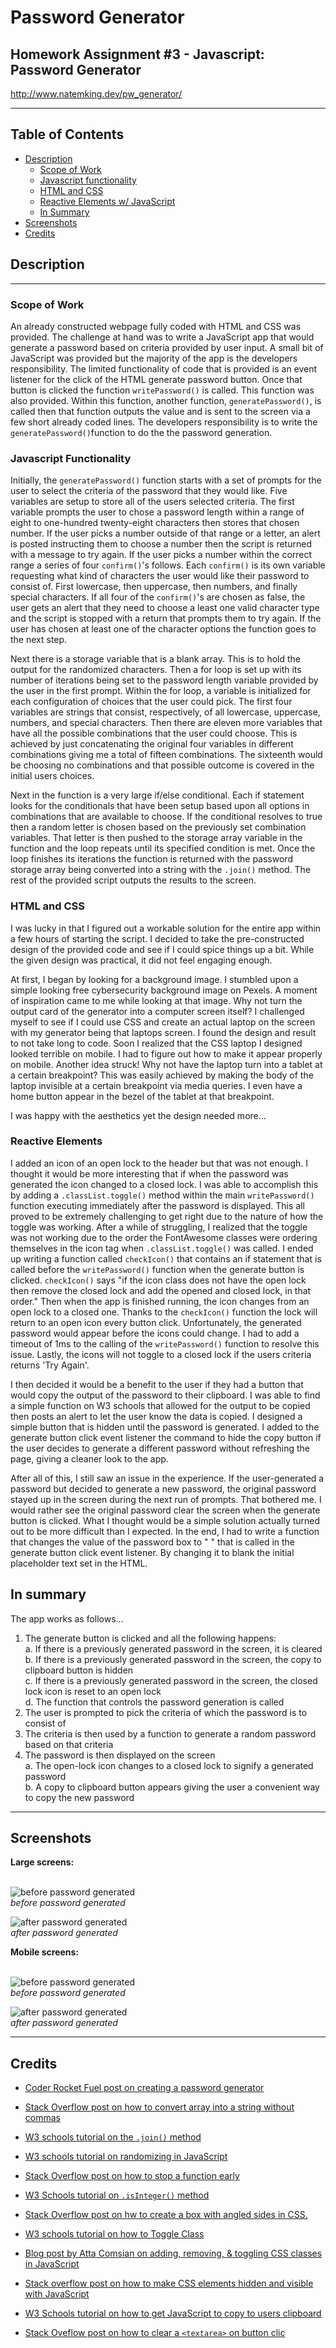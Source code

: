 # Password Generator
## Homework Assignment #3 - Javascript: Password Generator
<a href="http://www.natemking.dev/pw_generator/" target="_blank">http://www.natemking.dev/pw_generator/</a>

---

## Table of Contents
 * [Description](#description)
    + [Scope of Work](#scope-of-work)
    + [Javascript functionality](#javascript-functionality)
    + [HTML and CSS](#html-and-css)
    + [Reactive Elements w/ JavaScript](#reactive-elements)
    + [In Summary](#in-summary)
  * [Screenshots](#screenshots)
  * [Credits](#credits)

## Description
---
### Scope of Work
An already constructed webpage fully coded with HTML and CSS was provided. The challenge at hand was to write a JavaScript app that would generate a password based on criteria provided by user input. A small bit of JavaScript was provided but the majority of the app is the developers responsibility. The limited functionality of code that is provided is an event listener for the click of the HTML generate password button. Once that button is clicked the function `writePassword()` is called. This function was also provided. Within this function, another function, `generatePassword()`, is called then that function outputs the value and is sent to the screen via a few short already coded lines. The developers responsibility is to write the `generatePassword()`function to do the the password generation.

### Javascript Functionality
Initially, the `generatePassword()` function starts with a set of prompts for the user to select the criteria of the password that they would like. Five variables are setup to store all of the users selected criteria. The first variable prompts the user to chose a password length within a range of eight to one-hundred twenty-eight characters then stores that chosen number. If the user picks a number outside of that range or a letter, an alert is posted instructing them to choose a number then the script is returned with a message to try again. If the user picks a number within the correct range a series of four `confirm()`'s follows. Each `confirm()` is its own variable requesting what kind of characters the user would like their password to consist of. First lowercase, then uppercase, then numbers, and finally special characters. If all four of the `confirm()`'s are chosen as false, the user gets an alert that they need to choose a least one valid character type and the script is stopped with a return that prompts them to try again. If the user has chosen at least one of the character options the function goes to the next step. 

Next there is a storage variable that is a blank array. This is to hold the output for the randomized characters. Then a for loop is set up with its number of iterations being set to the password length variable provided by the user in the first prompt. Within the for loop, a variable is initialized for each configuration of choices that the user could pick. The first four variables are strings that consist, respectively, of all lowercase, uppercase, numbers, and special characters. Then there are eleven more variables that have all the possible combinations that the user could choose. This is achieved by just concatenating the original four variables in different combinations giving me a total of fifteen combinations. The sixteenth would be choosing no combinations and that possible outcome is covered in the initial users choices. 

Next in the function is a very large if/else conditional. Each if statement looks for the conditionals that have been setup based upon all options in combinations that are available to choose. If the conditional resolves to true then a random letter is chosen based on the previously set combination variables. That letter is then pushed to the storage array variable in the function and the loop repeats until its specified condition is met. Once the loop finishes its iterations the function is returned with the password storage array being converted into a string with the `.join()` method. The rest of the provided script outputs the results to the screen. 

### HTML and CSS
I was lucky in that I figured out a workable solution for the entire app within a few hours of starting the script. I decided to take the pre-constructed design of the provided code and see if I could spice things up a bit. While the given design was practical, it did not feel engaging enough.

At first, I began by looking for a background image. I stumbled upon a simple looking free cybersecurity background image on Pexels. A moment of inspiration came to me while looking at that image. Why not turn the output card of the generator into a computer screen itself? I challenged myself to see if I could use CSS and create an actual laptop on the screen with my generator being that laptops screen. I found the design and result to not take long to code. Soon I realized that the CSS laptop I designed looked terrible on mobile. I had to figure out how to make it appear properly on mobile. Another idea struck! Why not have the laptop turn into a tablet at a certain breakpoint? This was easily achieved by making the body of the laptop invisible at a certain breakpoint via media queries. I even have a home button appear in the bezel of the tablet at that breakpoint. 

I was happy with the aesthetics yet the design needed more...

### Reactive Elements
I added an icon of an open lock to the header but that was not enough. I thought it would be more interesting that if when the password was generated the icon changed to a closed lock. I was able to accomplish this by adding a `.classList.toggle()` method within the main `writePassword()` function executing immediately after the password is displayed. This all proved to be extremely challenging to get right due to the nature of how the toggle was working. After a while of struggling, I realized that the toggle was not working due to the order the FontAwesome classes were ordering themselves in the icon tag when `.classList.toggle()` was called. I ended up writing a function called `checkIcon()` that contains an if statement that is called before the `writePassword()` function when the generate button is clicked. `checkIcon()` says "if the icon class does not have the open lock then remove the closed lock and add the opened and closed lock, in that order." Then when the app is finished running, the icon changes from an open lock to a closed one. Thanks to the `checkIcon()` function the lock will return to an open icon every button click. Unfortunately, the generated password would appear before the icons could change. I had to add a timeout of 1ms to the calling of the `writePassword()` function to resolve this issue. Lastly, the icons will not toggle to a closed lock if the users criteria returns 'Try Again'. 

I then decided it would be a benefit to the user if they had a button that would copy the output of the password to their clipboard. I was able to find a simple function on W3 schools that allowed for the output to be copied then posts an alert to let the user know the data is copied. I designed a simple button that is hidden until the password is generated. I added to the generate button click event listener the command to hide the copy button if the user decides to generate a different password without refreshing the page, giving a cleaner look to the app.

After all of this, I still saw an issue in the experience. If the user-generated a password but decided to generate a new password, the original password stayed up in the screen during the next run of prompts. That bothered me. I would rather see the original password clear the screen when the generate button is clicked. What I thought would be a simple solution actually turned out to be more difficult than I expected. In the end, I had to write a function that changes the value of the password box to " " that is called in the generate button click event listener. By changing it to blank the initial placeholder text set in the HTML.


## In summary
The app works as follows...
1. The generate button is clicked and all the following happens:<br>
    a. If there is a previously generated password in the screen, it is cleared<br>
    b. If there is a previously generated password in the screen, the copy to clipboard button is hidden<br>
    c. If there is a previously generated password in the screen, the closed lock icon is reset to an open lock<br>
    d. The function that controls the password generation is called<br>
2. The user is prompted to pick the criteria of which the password is to consist of
3. The criteria is then used by a function to generate a random password based on that criteria
4. The password is then displayed on the screen<br>
    a. The open-lock icon changes to a closed lock to signify a generated password<br>
    b. A copy to clipboard button appears giving the user a convenient way to copy the new password<br>
    
---

## Screenshots


<summary><strong>Large screens:</strong></summary>
<br>

![before password generated](./assets/images/screenshots/desktop-before.jpg?raw=true)
<br>
_before password generated_
<br>

![after password generated](./assets/images/screenshots/desktop-after.jpg?raw=true)
<br>
_after password generated_
<br>



<summary><strong>Mobile screens:</strong></summary>
<br>

![before password generated](./assets/images/screenshots/mobile-before.jpg?raw=true)
<br>
_before password generated_
<br>

![after password generated](./assets/images/screenshots/mobile-after.jpg?raw=true)
<br>
_after password generated_
<br>

---

## Credits
* [Coder Rocket Fuel post on creating a password generator](https://www.coderrocketfuel.com/article/generate-a-random-letter-from-the-alphabet-using-javascript)

* [Stack Overflow post on how to convert array into a string without commas](https://stackoverflow.com/questions/28007949/how-to-convert-array-into-string-without-comma-and-separated-by-space-in-javascr/28007965)

* [W3 schools tutorial on the `.join()` method](https://www.w3schools.com/jsref/jsref_join.asp)

* [W3 schools tutorial on randomizing in JavaScript](https://www.w3schools.com/js/js_random.asp)

* [Stack Overflow post on how to stop a function early](https://stackoverflow.com/questions/3330193/early-exit-from-function)


* [W3 Schools tutorial on `.isInteger()` method](https://www.w3schools.com/jsref/jsref_isinteger.asp#:~:text=The%20Number.,Otherwise%20it%20returns%20false)


* [Stack Overflow post on hw to create a box with angled sides in CSS.](https://stackoverflow.com/questions/12699210/background-square-with-one-side-at-an-angle)

* [W3 schools tutorial on how to Toggle Class](https://www.w3schools.com/howto/howto_js_toggle_class.asp)

* [Blog post by Atta Comsian on adding, removing, & toggling CSS classes in JavaScript](https://attacomsian.com/blog/javascript-add-remove-toggle-css-classes)

* [Stack overflow post on how to make CSS elements hidden and visible with JavaScript](https://stackoverflow.com/questions/8557119/making-a-button-invisible-by-clicking-another-button-in-html)

* [W3 Schools tutorial on how to get JavaScript to copy to users clipboard](https://www.w3schools.com/howto/howto_js_copy_clipboard.asp)

* [Stack Oveflow post on how to clear a `<textarea>` on button clic](https://stackoverflow.com/questions/15968911/how-to-clear-text-area-with-a-button-in-html-using-javascript)